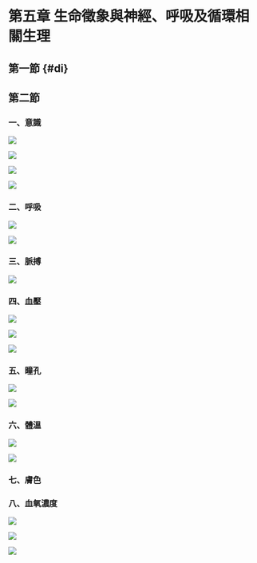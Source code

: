 # 第五章 生命徵象與神經、呼吸及循環相關生理

## 第一節 {#di}

## 第二節

### 一、意識

![](.gitbook/assets/58.jpg)

![](.gitbook/assets/59.jpg)

![](.gitbook/assets/60.jpg)

![](.gitbook/assets/61.jpg)

### 二、呼吸

![](.gitbook/assets/62.jpg)

![](.gitbook/assets/63.jpg)

### 三、脈搏

![](.gitbook/assets/64.jpg)

### 四、血壓

![](.gitbook/assets/65.jpg)

![](.gitbook/assets/66.jpg)

![](.gitbook/assets/67.jpg)

### 五、瞳孔

![](.gitbook/assets/68.jpg)

![](.gitbook/assets/69.jpg)

### 六、體溫

![](.gitbook/assets/70.jpg)

![](.gitbook/assets/71.jpg)

### 七、膚色

### 八、血氧濃度

![](.gitbook/assets/72.jpg)

![](.gitbook/assets/73.jpg)

![](.gitbook/assets/74.jpg)

